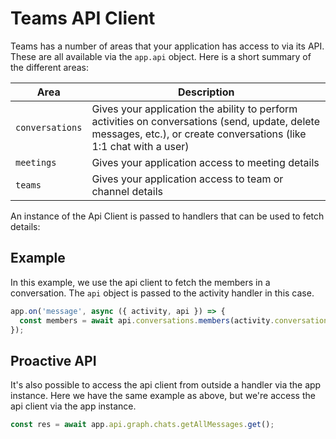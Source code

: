 # Teams API Client

Teams has a number of areas that your application has access to via its API. These are all available via the `app.api` object. Here is a short summary of the different areas:

| Area | Description |
|------|-------------|
| `conversations` | Gives your application the ability to perform activities on conversations (send, update, delete messages, etc.), or create conversations (like 1:1 chat with a user) |
| `meetings` | Gives your application access to meeting details |
| `teams` | Gives your application access to team or channel details |


An instance of the Api Client is passed to handlers that can be used to fetch details:

## Example

In this example, we use the api client to fetch the members in a conversation. The `api` object is passed to the activity handler in this case.

<!-- langtabs-start -->
```typescript
app.on('message', async ({ activity, api }) => {
  const members = await api.conversations.members(activity.conversation.id).get();
});
```
<!-- langtabs-end -->

## Proactive API

It's also possible to access the api client from outside a handler via the app instance. Here we have the same example as above, but we're access the api client via the app instance.

<!-- langtabs-start -->
```typescript
const res = await app.api.graph.chats.getAllMessages.get();
```
<!-- langtabs-end -->


